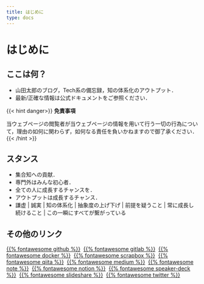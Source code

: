 ```yaml
---
title: はじめに
type: docs
---
```


# はじめに

## ここは何？
- 山田太郎のブログ，Tech系の備忘録，知の体系化のアウトプット．
- 最新/正確な情報は公式ドキュメントをご参照ください．

{{< hint danger>}}
**免責事項**

当ウェブページの閲覧者が当ウェブページの情報を用いて行う一切の行為について，理由の如何に関わらず，如何なる責任を負いかねますので御了承ください．
{{< /hint >}}

## スタンス
- 集合知への貢献．
- 専門外はみんな初心者．
- 全ての人に成長するチャンスを．
- アウトプットは成長するチャンス．
- 謙虚 | 誠実 | 知の体系化 | 抽象度の上げ下げ | 前提を疑うこと | 常に成長し続けること | この一瞬にすべてが繋がっている

## その他のリンク
[{{% fontawesome github %}}](https://github.com/solareenlo)&nbsp;
[{{% fontawesome gitlab %}}](https://gitlab.com/solareenlo)&nbsp;
[{{% fontawesome docker %}}](https://hub.docker.com/u/solareenlo)&nbsp;
[{{% fontawesome scrapbox %}}](https://scrapbox.io/solareenlo)&nbsp;
[{{% fontawesome qiita %}}](https://qiita.com/solareenlo)&nbsp;
[{{% fontawesome medium %}}](https://medium.com/@solareenlo)&nbsp;
[{{% fontawesome note %}}](https://note.mu/solareenlo)&nbsp;
[{{% fontawesome notion %}}](https://notion.so/solareenlo)&nbsp;
[{{% fontawesome speaker-deck %}}](https://speakerdeck.com/solareenlo/stars)&nbsp;
[{{% fontawesome slideshare %}}](https://www.slideshare.net/reenlosola/favorites)&nbsp;
[{{% fontawesome twitter %}}](https://twitter.com/solareenlo)
